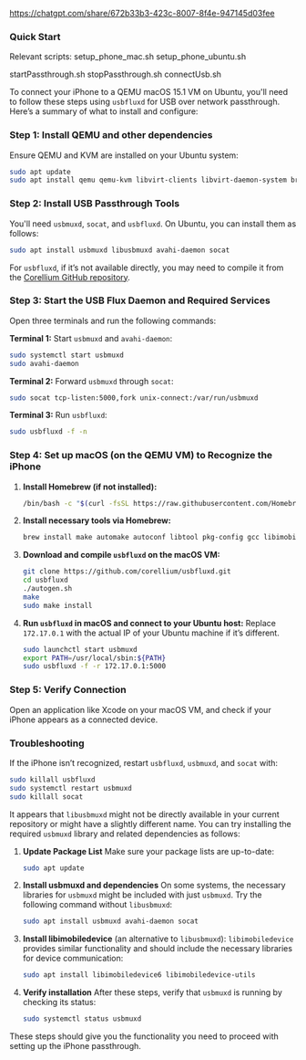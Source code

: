 https://chatgpt.com/share/672b33b3-423c-8007-8f4e-947145d03fee

### Quick Start

Relevant scripts:
setup_phone_mac.sh
setup_phone_ubuntu.sh

startPassthrough.sh
stopPassthrough.sh
connectUsb.sh

To connect your iPhone to a QEMU macOS 15.1 VM on Ubuntu, you'll need to follow these steps using `usbfluxd` for USB over network passthrough. Here’s a summary of what to install and configure:

### Step 1: Install QEMU and other dependencies

Ensure QEMU and KVM are installed on your Ubuntu system:

```bash
sudo apt update
sudo apt install qemu qemu-kvm libvirt-clients libvirt-daemon-system bridge-utils virt-manager libguestfs-tools
```

### Step 2: Install USB Passthrough Tools

You'll need `usbmuxd`, `socat`, and `usbfluxd`. On Ubuntu, you can install them as follows:

```bash
sudo apt install usbmuxd libusbmuxd avahi-daemon socat
```

For `usbfluxd`, if it’s not available directly, you may need to compile it from the [Corellium GitHub repository](https://github.com/corellium/usbfluxd).

### Step 3: Start the USB Flux Daemon and Required Services

Open three terminals and run the following commands:

**Terminal 1:** Start `usbmuxd` and `avahi-daemon`:

```bash
sudo systemctl start usbmuxd
sudo avahi-daemon
```

**Terminal 2:** Forward `usbmuxd` through `socat`:

```bash
sudo socat tcp-listen:5000,fork unix-connect:/var/run/usbmuxd
```

**Terminal 3:** Run `usbfluxd`:

```bash
sudo usbfluxd -f -n
```

### Step 4: Set up macOS (on the QEMU VM) to Recognize the iPhone

1. **Install Homebrew (if not installed):**
   ```bash
   /bin/bash -c "$(curl -fsSL https://raw.githubusercontent.com/Homebrew/install/HEAD/install.sh)"
   ```
2. **Install necessary tools via Homebrew:**

   ```bash
   brew install make automake autoconf libtool pkg-config gcc libimobiledevice usbmuxd
   ```

3. **Download and compile `usbfluxd` on the macOS VM:**

   ```bash
   git clone https://github.com/corellium/usbfluxd.git
   cd usbfluxd
   ./autogen.sh
   make
   sudo make install
   ```

4. **Run `usbfluxd` in macOS and connect to your Ubuntu host:**
   Replace `172.17.0.1` with the actual IP of your Ubuntu machine if it’s different.
   ```bash
   sudo launchctl start usbmuxd
   export PATH=/usr/local/sbin:${PATH}
   sudo usbfluxd -f -r 172.17.0.1:5000
   ```

### Step 5: Verify Connection

Open an application like Xcode on your macOS VM, and check if your iPhone appears as a connected device.

### Troubleshooting

If the iPhone isn’t recognized, restart `usbfluxd`, `usbmuxd`, and `socat` with:

```bash
sudo killall usbfluxd
sudo systemctl restart usbmuxd
sudo killall socat
```

It appears that `libusbmuxd` might not be directly available in your current repository or might have a slightly different name. You can try installing the required `usbmuxd` library and related dependencies as follows:

1. **Update Package List**
   Make sure your package lists are up-to-date:

   ```bash
   sudo apt update
   ```

2. **Install usbmuxd and dependencies**
   On some systems, the necessary libraries for `usbmuxd` might be included with just `usbmuxd`. Try the following command without `libusbmuxd`:

   ```bash
   sudo apt install usbmuxd avahi-daemon socat
   ```

3. **Install libimobiledevice** (an alternative to `libusbmuxd`):
   `libimobiledevice` provides similar functionality and should include the necessary libraries for device communication:

   ```bash
   sudo apt install libimobiledevice6 libimobiledevice-utils
   ```

4. **Verify installation**
   After these steps, verify that `usbmuxd` is running by checking its status:
   ```bash
   sudo systemctl status usbmuxd
   ```

These steps should give you the functionality you need to proceed with setting up the iPhone passthrough.
